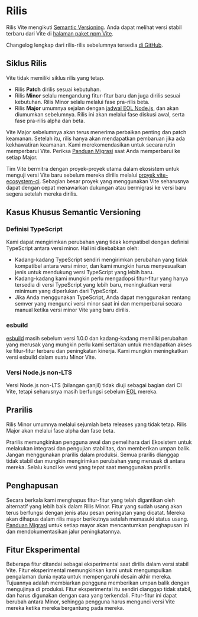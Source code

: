 # Rilis

Rilis Vite mengikuti [Semantic Versioning](https://semver.org/). Anda dapat melihat versi stabil terbaru dari Vite di [halaman paket npm Vite](https://www.npmjs.com/package/vite).

Changelog lengkap dari rilis-rilis sebelumnya tersedia [di GitHub](https://github.com/vitejs/vite/blob/main/packages/vite/CHANGELOG.md).

## Siklus Rilis

Vite tidak memiliki siklus rilis yang tetap.

- Rilis **Patch** dirilis sesuai kebutuhan.
- Rilis **Minor** selalu mengandung fitur-fitur baru dan juga dirilis sesuai kebutuhan. Rilis Minor selalu melalui fase pra-rilis beta.
- Rilis **Major** umumnya sejalan dengan [jadwal EOL Node.js](https://endoflife.date/nodejs), dan akan diumumkan sebelumnya. Rilis ini akan melalui fase diskusi awal, serta fase pra-rilis alpha dan beta.

Vite Major sebelumnya akan terus menerima perbaikan penting dan patch keamanan. Setelah itu, rilis hanya akan mendapatkan pembaruan jika ada kekhawatiran keamanan. Kami merekomendasikan untuk secara rutin memperbarui Vite. Periksa [Panduan Migrasi](https://vitejs.dev/guide/migration.html) saat Anda memperbarui ke setiap Major.

Tim Vite bermitra dengan proyek-proyek utama dalam ekosistem untuk menguji versi Vite baru sebelum mereka dirilis melalui [proyek vite-ecosystem-ci](https://github.com/vitejs/vite-ecosystem-ci). Sebagian besar proyek yang menggunakan Vite seharusnya dapat dengan cepat menawarkan dukungan atau bermigrasi ke versi baru segera setelah mereka dirilis.

## Kasus Khusus Semantic Versioning

### Definisi TypeScript

Kami dapat mengirimkan perubahan yang tidak kompatibel dengan definisi TypeScript antara versi minor. Hal ini disebabkan oleh:

- Kadang-kadang TypeScript sendiri mengirimkan perubahan yang tidak kompatibel antara versi minor, dan kami mungkin harus menyesuaikan jenis untuk mendukung versi TypeScript yang lebih baru.
- Kadang-kadang kami mungkin perlu mengadopsi fitur-fitur yang hanya tersedia di versi TypeScript yang lebih baru, meningkatkan versi minimum yang diperlukan dari TypeScript.
- Jika Anda menggunakan TypeScript, Anda dapat menggunakan rentang semver yang mengunci versi minor saat ini dan memperbarui secara manual ketika versi minor Vite yang baru dirilis.

### esbuild

[esbuild](https://esbuild.github.io/) masih sebelum versi 1.0.0 dan kadang-kadang memiliki perubahan yang merusak yang mungkin perlu kami sertakan untuk mendapatkan akses ke fitur-fitur terbaru dan peningkatan kinerja. Kami mungkin meningkatkan versi esbuild dalam suatu Minor Vite.

### Versi Node.js non-LTS

Versi Node.js non-LTS (bilangan ganjil) tidak diuji sebagai bagian dari CI Vite, tetapi seharusnya masih berfungsi sebelum [EOL](https://endoflife.date/nodejs) mereka.

## Prarilis​

Rilis Minor umumnya melalui sejumlah beta releases yang tidak tetap. Rilis Major akan melalui fase alpha dan fase beta.

Prarilis memungkinkan pengguna awal dan pemelihara dari Ekosistem untuk melakukan integrasi dan pengujian stabilitas, dan memberikan umpan balik. Jangan menggunakan prarilis dalam produksi. Semua prarilis dianggap tidak stabil dan mungkin mengirimkan perubahan yang merusak di antara mereka. Selalu kunci ke versi yang tepat saat menggunakan prarilis.

## Penghapusan​

Secara berkala kami menghapus fitur-fitur yang telah digantikan oleh alternatif yang lebih baik dalam Rilis Minor. Fitur yang sudah usang akan terus berfungsi dengan jenis atau pesan peringatan yang dicatat. Mereka akan dihapus dalam rilis mayor berikutnya setelah memasuki status usang. [Panduan Migrasi](https://vitejs.dev/guide/migration.html) untuk setiap mayor akan mencantumkan penghapusan ini dan mendokumentasikan jalur peningkatannya.

## Fitur Eksperimental​

Beberapa fitur ditandai sebagai eksperimental saat dirilis dalam versi stabil Vite. Fitur eksperimental memungkinkan kami untuk mengumpulkan pengalaman dunia nyata untuk mempengaruhi desain akhir mereka. Tujuannya adalah membiarkan pengguna memberikan umpan balik dengan mengujinya di produksi. Fitur eksperimental itu sendiri dianggap tidak stabil, dan harus digunakan dengan cara yang terkendali. Fitur-fitur ini dapat berubah antara Minor, sehingga pengguna harus mengunci versi Vite mereka ketika mereka bergantung pada mereka.
